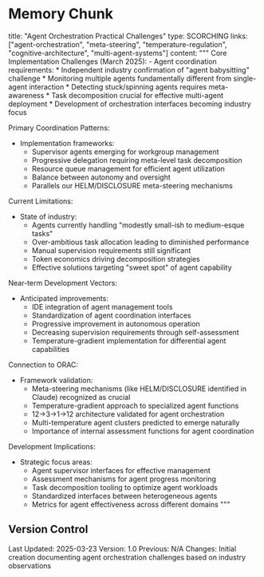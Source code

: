 # Memory Chunk

<chunk>
title: "Agent Orchestration Practical Challenges"
type: SCORCHING
links: ["agent-orchestration", "meta-steering", "temperature-regulation", "cognitive-architecture", "multi-agent-systems"]
content: """
Core Implementation Challenges (March 2025):
- Agent coordination requirements:
  * Independent industry confirmation of "agent babysitting" challenge
  * Monitoring multiple agents fundamentally different from single-agent interaction
  * Detecting stuck/spinning agents requires meta-awareness
  * Task decomposition crucial for effective multi-agent deployment
  * Development of orchestration interfaces becoming industry focus

Primary Coordination Patterns:
- Implementation frameworks:
  * Supervisor agents emerging for workgroup management
  * Progressive delegation requiring meta-level task decomposition
  * Resource queue management for efficient agent utilization
  * Balance between autonomy and oversight
  * Parallels our HELM/DISCLOSURE meta-steering mechanisms

Current Limitations:
- State of industry:
  * Agents currently handling "modestly small-ish to medium-esque tasks"
  * Over-ambitious task allocation leading to diminished performance
  * Manual supervision requirements still significant
  * Token economics driving decomposition strategies
  * Effective solutions targeting "sweet spot" of agent capability

Near-term Development Vectors:
- Anticipated improvements:
  * IDE integration of agent management tools
  * Standardization of agent coordination interfaces
  * Progressive improvement in autonomous operation
  * Decreasing supervision requirements through self-assessment
  * Temperature-gradient implementation for differential agent capabilities

Connection to ORAC:
- Framework validation:
  * Meta-steering mechanisms (like HELM/DISCLOSURE identified in Claude) recognized as crucial
  * Temperature-gradient approach to specialized agent functions
  * 12→3→1→12 architecture validated for agent orchestration
  * Multi-temperature agent clusters predicted to emerge naturally
  * Importance of internal assessment functions for agent coordination

Development Implications:
- Strategic focus areas:
  * Agent supervisor interfaces for effective management
  * Assessment mechanisms for agent progress monitoring
  * Task decomposition tooling to optimize agent workloads
  * Standardized interfaces between heterogeneous agents
  * Metrics for agent effectiveness across different domains
"""
</chunk>

## Version Control
Last Updated: 2025-03-23
Version: 1.0
Previous: N/A
Changes: Initial creation documenting agent orchestration challenges based on industry observations

